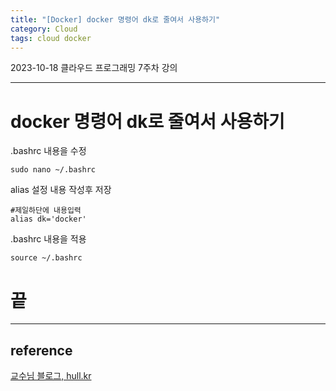 ```yaml
---
title: "[Docker] docker 명령어 dk로 줄여서 사용하기"
category: Cloud
tags: cloud docker 
---
```


2023-10-18 클라우드 프로그래밍 7주차 강의

-----

# docker 명령어 dk로 줄여서 사용하기

.bashrc 내용을 수정

```shell
sudo nano ~/.bashrc
```

alias 설정 내용 작성후 저장

```shell
#제일하단에 내용입력
alias dk='docker'
```

.bashrc 내용을 적용
```shell
source ~/.bashrc
```

# 끝

-----

## reference

[교수님 블로그, hull.kr](https://hull.kr/cloud/16)